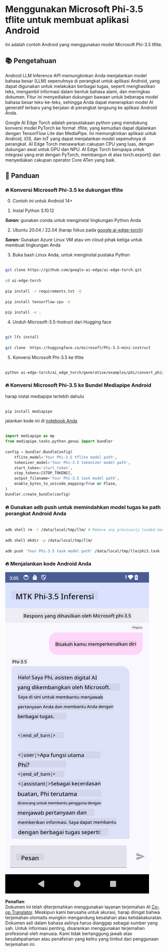 <!--
CO_OP_TRANSLATOR_METADATA:
{
  "original_hash": "c4fe7f589d179be96a5577b0b8cba6aa",
  "translation_date": "2025-05-09T18:49:56+00:00",
  "source_file": "md/02.Application/01.TextAndChat/Phi3/UsingPhi35TFLiteCreateAndroidApp.md",
  "language_code": "id"
}
-->
# **Menggunakan Microsoft Phi-3.5 tflite untuk membuat aplikasi Android**

Ini adalah contoh Android yang menggunakan model Microsoft Phi-3.5 tflite.

## **📚 Pengetahuan**

Android LLM Inference API memungkinkan Anda menjalankan model bahasa besar (LLM) sepenuhnya di perangkat untuk aplikasi Android, yang dapat digunakan untuk melakukan berbagai tugas, seperti menghasilkan teks, mengambil informasi dalam bentuk bahasa alami, dan meringkas dokumen. Fitur ini menyediakan dukungan bawaan untuk beberapa model bahasa besar teks-ke-teks, sehingga Anda dapat menerapkan model AI generatif terbaru yang berjalan di perangkat langsung ke aplikasi Android Anda.

Google AI Edge Torch adalah perpustakaan python yang mendukung konversi model PyTorch ke format .tflite, yang kemudian dapat dijalankan dengan TensorFlow Lite dan MediaPipe. Ini memungkinkan aplikasi untuk Android, iOS, dan IoT yang dapat menjalankan model sepenuhnya di perangkat. AI Edge Torch menawarkan cakupan CPU yang luas, dengan dukungan awal untuk GPU dan NPU. AI Edge Torch berupaya untuk integrasi yang erat dengan PyTorch, membangun di atas torch.export() dan menyediakan cakupan operator Core ATen yang baik.


## **🪬 Panduan**

### **🔥 Konversi Microsoft Phi-3.5 ke dukungan tflite**

0. Contoh ini untuk Android 14+

1. Instal Python 3.10.12

***Saran:*** gunakan conda untuk menginstal lingkungan Python Anda

2. Ubuntu 20.04 / 22.04 (harap fokus pada [google ai-edge-torch](https://github.com/google-ai-edge/ai-edge-torch))

***Saran:*** Gunakan Azure Linux VM atau vm cloud pihak ketiga untuk membuat lingkungan Anda

3. Buka bash Linux Anda, untuk menginstal pustaka Python

```bash

git clone https://github.com/google-ai-edge/ai-edge-torch.git

cd ai-edge-torch

pip install -r requirements.txt -U 

pip install tensorflow-cpu -U

pip install -e .

```

4. Unduh Microsoft-3.5-Instruct dari Hugging face

```bash

git lfs install

git clone  https://huggingface.co/microsoft/Phi-3.5-mini-instruct

```

5. Konversi Microsoft Phi-3.5 ke tflite

```bash

python ai-edge-torch/ai_edge_torch/generative/examples/phi/convert_phi3_to_tflite.py --checkpoint_path  Your Microsoft Phi-3.5-mini-instruct path --tflite_path Your Microsoft Phi-3.5-mini-instruct tflite path  --prefill_seq_len 1024 --kv_cache_max_len 1280 --quantize True

```


### **🔥 Konversi Microsoft Phi-3.5 ke Bundel Mediapipe Android**

harap instal mediapipe terlebih dahulu

```bash

pip install mediapipe

```

jalankan kode ini di [notebook Anda](../../../../../../code/09.UpdateSamples/Aug/Android/convert/convert_phi.ipynb)

```python

import mediapipe as mp
from mediapipe.tasks.python.genai import bundler

config = bundler.BundleConfig(
    tflite_model='Your Phi-3.5 tflite model path',
    tokenizer_model='Your Phi-3.5 tokenizer model path',
    start_token='start_token',
    stop_tokens=[STOP_TOKENS],
    output_filename='Your Phi-3.5 task model path',
    enable_bytes_to_unicode_mapping=True or Flase,
)
bundler.create_bundle(config)

```


### **🔥 Gunakan adb push untuk memindahkan model tugas ke path perangkat Android Anda**

```bash

adb shell rm -r /data/local/tmp/llm/ # Remove any previously loaded models

adb shell mkdir -p /data/local/tmp/llm/

adb push 'Your Phi-3.5 task model path' /data/local/tmp/llm/phi3.task

```

### **🔥 Menjalankan kode Android Anda**

![demo](../../../../../../translated_images/demo.8981711efb5a9cee5dcd835f66b3b31b94b4f3e527300e15a98a0d48863b9fbd.id.png)

**Penafian**:  
Dokumen ini telah diterjemahkan menggunakan layanan terjemahan AI [Co-op Translator](https://github.com/Azure/co-op-translator). Meskipun kami berusaha untuk akurasi, harap diingat bahwa terjemahan otomatis mungkin mengandung kesalahan atau ketidakakuratan. Dokumen asli dalam bahasa aslinya harus dianggap sebagai sumber yang sah. Untuk informasi penting, disarankan menggunakan terjemahan profesional oleh manusia. Kami tidak bertanggung jawab atas kesalahpahaman atau penafsiran yang keliru yang timbul dari penggunaan terjemahan ini.